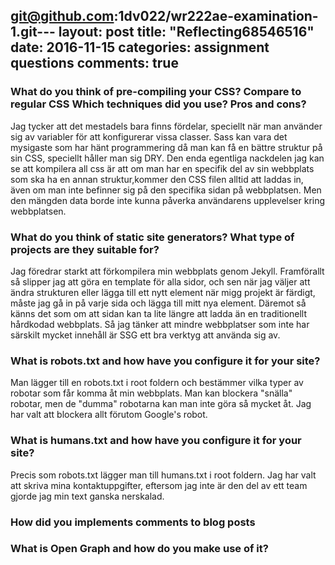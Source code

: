 git@github.com:1dv022/wr222ae-examination-1.git---
layout: post
title:  "Reflecting68546516"
date:   2016-11-15
categories: assignment questions
comments: true
---

<h3>What do you think of pre-compiling your CSS?
        Compare to regular CSS
        Which techniques did you use?
        Pros and cons?</h3>
Jag tycker att det mestadels bara finns fördelar, speciellt när man använder sig av variabler för att konfigurerar vissa classer.
Sass kan vara det mysigaste som har hänt programmering då man kan få en bättre struktur på sin CSS, speciellt håller man sig DRY.
Den enda egentliga nackdelen jag kan se att kompilera all css är att om man har en specifik del av sin webbplats som ska ha en annan 
struktur,kommer den CSS filen alltid att laddas in, även om man inte befinner sig på den specifika sidan på webbplatsen. Men den mängden 
data borde inte kunna påverka användarens upplevelser kring webbplatsen.

<h3>What do you think of static site generators?
        What type of projects are they suitable for?</h3>
Jag föredrar starkt att förkompilera min webbplats genom Jekyll. Framförallt så slipper jag att göra en template för alla sidor, och sen när jag
väljer att ändra strukturen eller lägga till ett nytt element när migg projekt är färdigt, måste jag gå in på varje sida och lägga till mitt nya
element. Däremot så känns det som om att sidan kan ta lite längre att ladda än en traditionellt hårdkodad webbplats. Så jag tänker att mindre
webbplatser som inte har särskilt mycket innehåll är SSG ett bra verktyg att använda sig av.

<h3>What is robots.txt and how have you configure it for your site?</h3>
Man lägger till en robots.txt i root foldern och bestämmer vilka typer av robotar som får komma åt min webbplats. Man kan blockera "snälla" robotar,
men de "dumma" robotarna kan man inte göra så mycket åt. Jag har valt att blockera allt förutom Google's robot.

<h3>What is humans.txt and how have you configure it for your site?</h3>
Precis som robots.txt lägger man till humans.txt i root foldern. Jag har valt att skriva mina kontaktuppgifter, eftersom jag inte är den del av ett team
gjorde jag min text ganska nerskalad.

<h3>How did you implements comments to blog posts</h3>

<h3>What is Open Graph and how do you make use of it?</h3>
